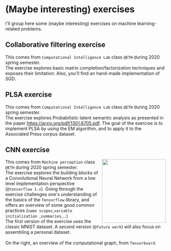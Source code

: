 # (Maybe interesting) exercises
I'll group here some (maybe interesting) exercises on machine learning-related problems. 

## Collaborative filtering exercise

This comes from ```Computational Intelligence Lab``` class ```@ETH``` during 2020 spring semester. <br>
The exercise explores basic matrix completion/factorization techniques and exposes their limitation. 
Also, you'll find an hand-made implementation of SGD.

## PLSA exercise
This comes from ```Computational Intelligence Lab``` class ```@ETH``` during 2020 spring semester. <br>
The exercise explores Probabilistic latent semantic analysis as presented in the paper https://arxiv.org/pdf/1301.6705.pdf. 
The goal of the exercise is to implement PLSA by using the EM algorithm, and to apply it to the Associated Press corpus dataset.

## CNN exercise

<img src="https://github.com/GiuliaLanzillotta/exercises/blob/master/ComputationalGraph.jpg" width=200 align=right>

This comes from ```Machine perception``` class ```@ETH``` during 2020 spring semester. <br>The exercise explores the building blocks of a Convolutional Neural Network from a low level implementation perspective (```@tensorflow 1.x```). Going through the exercise challenges one's understanding of the basics of the ```Tensorflow``` library, and offers an overview of some good common practices (```name scopes```,```variable initialization ```,```summaries```,...)
<br>The first version of the exercise uses the classic MNIST dataset. A second version (```@future work```) will also focus on assembling a personal dataset. <br>
<br> On the right, an overview of the computational graph, from ```Tensorboard```. 
